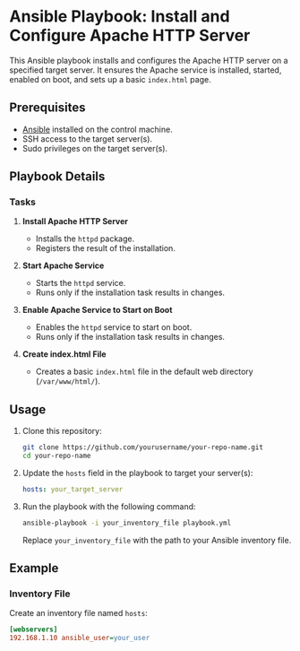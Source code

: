 # Ansible Playbook: Install and Configure Apache HTTP Server

This Ansible playbook installs and configures the Apache HTTP server on a specified target server. It ensures the Apache service is installed, started, enabled on boot, and sets up a basic `index.html` page.

## Prerequisites

- [Ansible](https://docs.ansible.com/ansible/latest/installation_guide/intro_installation.html) installed on the control machine.
- SSH access to the target server(s).
- Sudo privileges on the target server(s).

## Playbook Details

### Tasks

1. **Install Apache HTTP Server**
    - Installs the `httpd` package.
    - Registers the result of the installation.

2. **Start Apache Service**
    - Starts the `httpd` service.
    - Runs only if the installation task results in changes.

3. **Enable Apache Service to Start on Boot**
    - Enables the `httpd` service to start on boot.
    - Runs only if the installation task results in changes.

4. **Create index.html File**
    - Creates a basic `index.html` file in the default web directory (`/var/www/html/`).

## Usage

1. Clone this repository:

    ```bash
    git clone https://github.com/yourusername/your-repo-name.git
    cd your-repo-name
    ```

2. Update the `hosts` field in the playbook to target your server(s):

    ```yaml
    hosts: your_target_server
    ```

3. Run the playbook with the following command:

    ```bash
    ansible-playbook -i your_inventory_file playbook.yml
    ```

    Replace `your_inventory_file` with the path to your Ansible inventory file.

## Example

### Inventory File

Create an inventory file named `hosts`:

```ini
[webservers]
192.168.1.10 ansible_user=your_user
